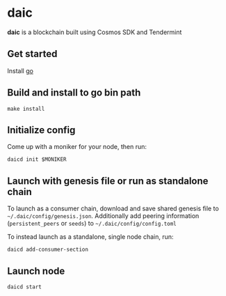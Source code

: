 # daic
**daic** is a blockchain built using Cosmos SDK and Tendermint

## Get started

Install [go](https://go.dev/dl/)

## Build and install to go bin path

```
make install
```

## Initialize config

Come up with a moniker for your node, then run:

```
daicd init $MONIKER
```
 
 
 
## Launch with genesis file or run as standalone chain

To launch as a consumer chain, download and save shared genesis file to `~/.daic/config/genesis.json`. Additionally add peering information (`persistent_peers` or `seeds`) to `~/.daic/config/config.toml`

To instead launch as a standalone, single node chain, run:

```
daicd add-consumer-section
```

## Launch node

```
daicd start
```
